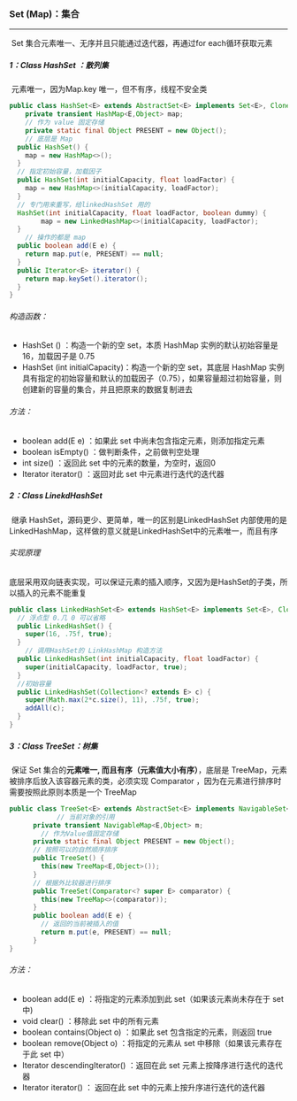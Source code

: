 ### Set (Map)：集合

------

​	Set 集合元素唯一、无序并且只能通过迭代器，再通过for each循环获取元素

##### 1：Class  HashSet<E> ：散列集

​	元素唯一，因为Map.key 唯一，但不有序，线程不安全类

```java
public class HashSet<E> extends AbstractSet<E> implements Set<E>, Cloneable, java.io.Serializable {
	private transient HashMap<E,Object> map;
	// 作为 value 固定存储
	private static final Object PRESENT = new Object();
	// 底层是 Map
  public HashSet() {
    map = new HashMap<>();
  }
  // 指定初始容量，加载因子
  public HashSet(int initialCapacity, float loadFactor) {
    map = new HashMap<>(initialCapacity, loadFactor);
  }
  // 专门用来重写，给linkedHashSet 用的
  HashSet(int initialCapacity, float loadFactor, boolean dummy) {
        map = new LinkedHashMap<>(initialCapacity, loadFactor);
  }  
	// 操作的都是 map
  public boolean add(E e) {
    return map.put(e, PRESENT) == null;
  }
  public Iterator<E> iterator() {
    return map.keySet().iterator();
  }
}
```

###### 构造函数：

- HashSet () ：构造一个新的空 set，本质 HashMap 实例的默认初始容量是 16，加载因子是 0.75
- HashSet (int initialCapacity)：构造一个新的空 set，其底层 HashMap 实例具有指定的初始容量和默认的加载因子（0.75），如果容量超过初始容量，则创建新的容量的集合，并且把原来的数据复制进去

###### 方法：

- boolean add(E e) ：如果此 set 中尚未包含指定元素，则添加指定元素
- boolean isEmpty() ：做判断条件，之前做判空处理
- int size()   ：返回此 set 中的元素的数量，为空时，返回0
- Iterator<E>  iterator() ：返回对此 set 中元素进行迭代的迭代器

##### 2：Class  LinekdHashSet

​	继承 HashSet，源码更少、更简单，唯一的区别是LinkedHashSet 内部使用的是 LinkedHashMap，这样做的意义就是LinkedHashSet中的元素唯一，而且有序

###### 实现原理

底层采用双向链表实现，可以保证元素的插入顺序，又因为是HashSet的子类，所以插入的元素不能重复

```java
public class LinkedHashSet<E> extends HashSet<E> implements Set<E>, Cloneable, java.io.Serializable {
  // 浮点型 0.几 0 可以省略
  public LinkedHashSet() {
    super(16, .75f, true);
  }
	// 调用HashSet的 LinkHashMap 构造方法 
  public LinkedHashSet(int initialCapacity, float loadFactor) {
    super(initialCapacity, loadFactor, true);
  }
  //初始容量
  public LinkedHashSet(Collection<? extends E> c) {
    super(Math.max(2*c.size(), 11), .75f, true);
    addAll(c);
  }
}
```

##### 3：Class  TreeSet<E>：树集

​	保证 Set 集合的**元素唯一, 而且有序（元素值大小有序）**，底层是 TreeMap，元素被排序后放入该容器元素的类，必须实现 Comparator<T>  ，因为在元素进行排序时需要按照此原则本质是一个  TreeMap

```java
public class TreeSet<E> extends AbstractSet<E> implements NavigableSet<E>, Cloneable, java.io.Serializable {
			// 当前对象的引用
      private transient NavigableMap<E,Object> m;
	    // 作为Value值固定存储
      private static final Object PRESENT = new Object();
      // 按照可以的自然顺序排序
      public TreeSet() {
        this(new TreeMap<E,Object>());
      }
      // 根据外比较器进行排序
      public TreeSet(Comparator<? super E> comparator) {
        this(new TreeMap<>(comparator));
      }
      public boolean add(E e) {
        // 返回的当前被插入的值
        return m.put(e, PRESENT) == null;
      }
}
```

######  方法：

- boolean add(E e) ：将指定的元素添加到此 set（如果该元素尚未存在于 set 中)
- void clear()  ：移除此 set 中的所有元素
- boolean contains(Object o) ：如果此 set 包含指定的元素，则返回 true
- boolean remove(Object o)  ：将指定的元素从 set 中移除（如果该元素存在于此 set 中）
- Iterator<E> descendingIterator() ：返回在此 set 元素上按降序进行迭代的迭代器
- Iterator<E> iterator()    ： 返回在此 set 中的元素上按升序进行迭代的迭代器 

